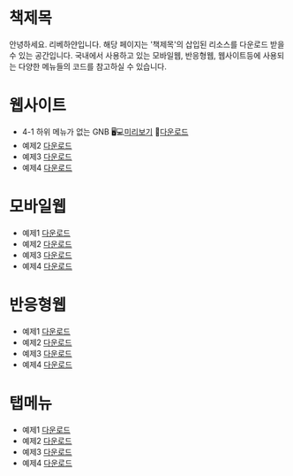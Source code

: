 # 책제목

안녕하세요. 리베하얀입니다. 해당 페이지는 '책제목'의 삽입된 리소스를 다운로드 받을 수 있는 공간입니다. 국내에서 사용하고 있는 모바일웹, 반응형웹, 웹사이트등에 사용되는 다양한 메뉴들의 코드를 참고하실 수 있습니다.

# 웹사이트
- 4-1 하위 메뉴가 없는 GNB 🖥💻[미리보기](https://rebehayan.github.io/book/navigation/gnb1.html) 💾[다운로드](http://blog.naver.com/rebehayan)
- 예제2 [다운로드](http://blog.naver.com/rebehayan)
- 예제3 [다운로드](http://blog.naver.com/rebehayan)
- 예제4 [다운로드](http://blog.naver.com/rebehayan)

# 모바일웹
- 예제1 [다운로드](http://blog.naver.com/rebehayan)
- 예제2 [다운로드](http://blog.naver.com/rebehayan)
- 예제3 [다운로드](http://blog.naver.com/rebehayan)
- 예제4 [다운로드](http://blog.naver.com/rebehayan)

# 반응형웹
- 예제1 [다운로드](http://blog.naver.com/rebehayan)
- 예제2 [다운로드](http://blog.naver.com/rebehayan)
- 예제3 [다운로드](http://blog.naver.com/rebehayan)
- 예제4 [다운로드](http://blog.naver.com/rebehayan)

# 탭메뉴
- 예제1 [다운로드](http://blog.naver.com/rebehayan)
- 예제2 [다운로드](http://blog.naver.com/rebehayan)
- 예제3 [다운로드](http://blog.naver.com/rebehayan)
- 예제4 [다운로드](http://blog.naver.com/rebehayan)
